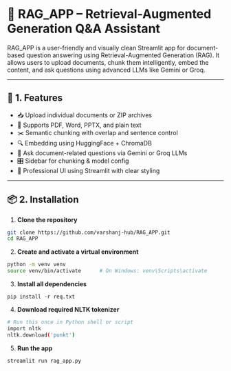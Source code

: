 # 📄 RAG_APP – Retrieval-Augmented Generation Q&A Assistant

RAG_APP is a user-friendly and visually clean Streamlit app for document-based question answering using Retrieval-Augmented Generation (RAG). It allows users to upload documents, chunk them intelligently, embed the content, and ask questions using advanced LLMs like Gemini or Groq.


---

## 🚀 1. Features

- 📥 Upload individual documents or ZIP archives
- 📄 Supports PDF, Word, PPTX, and plain text
- ✂️ Semantic chunking with overlap and sentence control
- 🔍 Embedding using HuggingFace + ChromaDB
- 🤖 Ask document-related questions via Gemini or Groq LLMs
- 🎛️ Sidebar for chunking & model config
- 🎨 Professional UI using Streamlit with clear styling

---

## 📦 2. Installation

1. **Clone the repository**

```bash
git clone https://github.com/varshanj-hub/RAG_APP.git
cd RAG_APP
```


2. **Create and activate a virtual environment**

```bash
python -m venv venv
source venv/bin/activate      # On Windows: venv\Scripts\activate
```


3. **Install all dependencies**

```
pip install -r req.txt
```


4. **Download required NLTK tokenizer**

```bash
# Run this once in Python shell or script
import nltk
nltk.download('punkt')
```


5. **Run the app**

```bash
streamlit run rag_app.py
```







